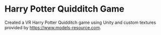 # Harry Potter Quidditch Game
Created a VR Harry Potter Quidditch game using Unity and custom textures provided by https://www.models-resource.com.


